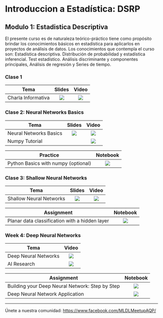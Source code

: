 # Introduccion a Estadística: DSRP


## Modulo 1: Estadistica Descriptiva

El presente curso es de naturaleza teórico-práctico tiene como propósito brindar
los conocimientos básicos en estadística para aplicarlos en proyectos de análisis
de datos. Los conocimientos que contempla el curso son: Estadística descriptiva.
Distribución de probabilidad y estadística inferencial. Test estadístico. Análisis
discriminante y componentes principales, Análisis de regresión y Series de
tiempo. 

### Clase 1
Tema  | Slides | Video
-----| :-: | :-: |
Charla Informativa | [![](./imgs/icon_pdf.png)](https://drive.google.com/file/d/1E9zVoC6OizqfHGeH7uhFhxjcqKWZgPRW/view?usp=sharing) | [![](./imgs/icon_youtube.png)](https://youtu.be/tCtnrJYXBpE)


### Clase 2: Neural Networks Basics

Tema  | Slides | Video
-----| :-: | :-: |
Neural Networks Basics | [![](./imgs/icon_pdf.png)](https://drive.google.com/file/d/1QWd4twgPu5pHwgRHodmoeG6jj81C3tSd/view?usp=sharing) | [![](./imgs/icon_youtube.png)](https://youtu.be/OszaYmesSV8)
Numpy Tutorial | | [![](./imgs/icon_youtube.png)](https://youtu.be/tw7y79_oBsc)

Practice  | Notebook |
------|:-:|
Python Basics with numpy (optional) |  [![](./imgs/icon_jupyter.png)](./Neural%20Networks%20and%20Deep%20Learning/Week%202/Python%20Basics%20with%20Numpy/Python_Basics_With_Numpy_v3a.ipynb)



### Clase 3: Shallow Neural Networks

Tema  | Slides | Video
-----| :-: | :-: |
Shallow Neural Networks | [![](./imgs/icon_pdf.png)](https://cs230.stanford.edu/files/C1M3.pdf) | [![](./imgs/icon_youtube.png)](https://youtu.be/KOE7R8wbyLs)

Assignment  | Notebook |
------|:-:|
Planar data classification with a hidden layer | [![](./imgs/icon_jupyter.png)](./Neural%20Networks%20and%20Deep%20Learning/Week%203/Planar_data_classification_with_onehidden_layer_v6c.ipynb)

### Week 4: Deep Neural Networks

Tema  | Video
-----| :-: |
Deep Neural Networks |  [![](./imgs/icon_youtube.png)](https://youtu.be/25AOq1woHSQ)
AI Research |  [![](./imgs/icon_youtube.png)](https://www.youtube.com/watch?v=25AOq1woHSQ&t=5940s)

Assignment  | Notebook |
------|:-:|
Building your Deep Neural Network: Step by Step | [![](./imgs/icon_jupyter.png)](./Neural%20Networks%20and%20Deep%20Learning/Week%204/Building%20your%20Deep%20Neural%20Network%20-%20Step%20by%20Step/Building_your_Deep_Neural_Network_Step_by_Step_v8a.ipynb)
Deep Neural Network Application | [![](./imgs/icon_jupyter.png)](./Neural%20Networks%20and%20Deep%20Learning/Week%204/Deep%20Neural%20Network%20Application/Deep%2BNeural%2BNetwork%2B-%2BApplication%2Bv8.ipynb)

____
Únete a nuestra comunidad: https://www.facebook.com/MLDLMeetupAQP/
